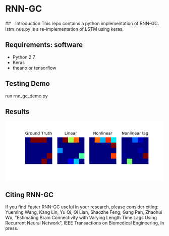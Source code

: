 # RNN-GC
##　Introduction
This repo contains a python implementation of RNN-GC.
lstm_nue.py is a re-implementation of LSTM using keras.
## Requirements: software
* Python 2.7
* Keras
* theano or tensorflow
## Testing Demo
run rnn_gc_demo.py

## Results
![](assets/results.png)

## Citing RNN-GC
If you find Faster RNN-GC useful in your research, please consider citing:
Yueming Wang, Kang Lin, Yu Qi, Qi Lian, Shaozhe Feng, Gang Pan, Zhaohui Wu, "Estimating Brain Connectivity with Varying Length Time Lags Using Recurrent Neural Network", IEEE Transactions on Biomedical Engineering, In press.


